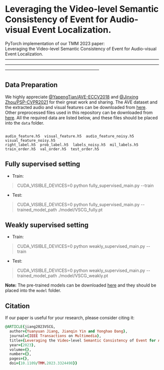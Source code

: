 #  Leveraging the Video-level Semantic Consistency of Event for Audio-visual Event Localization.
PyTorch implementation of our TMM 2023 paper:  
Leveraging the Video-level Semantic Consistency of Event for Audio-visual Event Localization.
——————————————————————————————————————————————————————————————————————————————————————————————
## Data Preparation
We highly appreciate [@YapengTian/AVE-ECCV2018](https://github.com/YapengTian/AVE-ECCV18) and [@Jinxing Zhou/PSP-CVPR2021](https://github.com/jasongief/PSP_CVPR_2021) for their great work and sharing.
The AVE dataset and the extracted audio and visual features can be downloaded from [here](https://github.com/YapengTian/AVE-ECCV18).
Other preprocessed files used in this repository can be downloaded from [here](https://drive.google.com/drive/folders/1q8GYBqfkyDDAnVMClrMTXR9YzH9UPcSM?usp=sharing).
All the required data are listed below, and these files should be placed into the ``data`` folder.
<pre><code>
audio_feature.h5  visual_feature.h5  audio_feature_noisy.h5 visual_feature_noisy.h5
right_label.h5  prob_label.h5  labels_noisy.h5  mil_labels.h5
train_order.h5  val_order.h5  test_order.h5
</code></pre>

## Fully supervised setting
- Train:
>  CUDA_VISIBLE_DEVICES=0 python fully_supervised_main.py --train
- Test:
>  CUDA_VISIBLE_DEVICES=0 python fully_supervised_main.py --trained_model_path ./model/VSCG_fully.pt

## Weakly supervised setting
- Train:
> CUDA_VISIBLE_DEVICES=0 python weakly_supervised_main.py --train
- Test:
> CUDA_VISIBLE_DEVICES=0 python weakly_supervised_main.py --trained_model_path ./model/VSCG_weakly.pt

**Note:** The pre-trained models can be downloaded [here](-) and they should be placed into the ``model`` folder.

## Citation
If our paper is useful for your research, please consider citing it:
```ruby
@ARTICLE{jiang2023VSCG,
  author={Yuanyuan Jiang, Jianqin Yin and Yonghao Dang},
  journal={IEEE Transactions on Multimedia}, 
  title={Leveraging the Video-level Semantic Consistency of Event for Audio-visual Event Localization}, 
  year={2023},
  volume={},
  number={},
  pages={},
  doi={10.1109/TMM.2023.3324498}}

```
